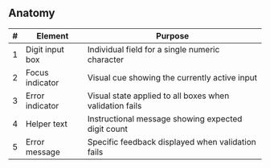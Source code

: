 ## Anatomy

| # | Element | Purpose |
|---|---------|---------|
| 1 | Digit input box | Individual field for a single numeric character |
| 2 | Focus indicator | Visual cue showing the currently active input |
| 3 | Error indicator | Visual state applied to all boxes when validation fails |
| 4 | Helper text | Instructional message showing expected digit count |
| 5 | Error message | Specific feedback displayed when validation fails |